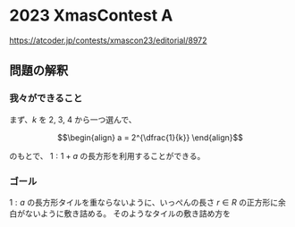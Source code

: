 # 2023 XmasContest A
https://atcoder.jp/contests/xmascon23/editorial/8972

## 問題の解釈
### 我々ができること
まず、$k$ を 2, 3, 4 から一つ選んで、

```math
\begin{align}
a = 2^{\dfrac{1}{k}}
\end{align}
```
のもとで、
$1 : 1+a$ の長方形を利用することができる。

### ゴール
$1:a$ の長方形タイルを重ならないように、いっぺんの長さ $r \in R$ の正方形に余白がないように敷き詰める。
そのようなタイルの敷き詰め方を

